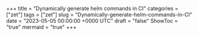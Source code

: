 +++
title = "Dynamically generate helm commands in CI"
categories = ["zet"]
tags = ["zet"]
slug = "Dynamically-generate-helm-commands-in-CI"
date = "2023-05-05 00:00:00 +0000 UTC"
draft = "false"
ShowToc = "true"
mermaid = "true"
+++

